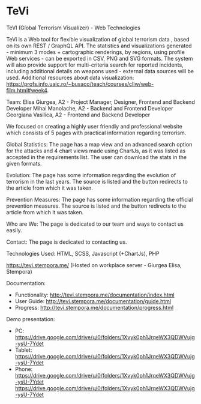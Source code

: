 # TeVi
TeVI (Global Terrorism Visualizer) - Web Technologies

TeVi is a Web tool for flexible visualization of global terrorism data , based on its own REST / GraphQL API. The statistics and visualizations generated - minimum 3 modes + cartographic renderings, by regions, using profile Web services - can be exported in CSV, PNG and SVG formats. The system will also provide support for multi-criteria search for reported incidents, including additional details on weapons used - external data sources will be used. Additional resources about data visualization: https://profs.info.uaic.ro/~busaco/teach/courses/cliw/web-film.html#week4.

Team: 
Elisa Giurgea, A2 - Project Manager, Designer, Frontend and Backend Developer
Mihai Manolache, A2 - Backend and Frontend Developer
Georgiana Vasilica, A2 - Frontend and Backend Developer

We focused on creating a highly user friendly and professional website which consists of 5 pages with practical information regarding terrorism.

Global Statistics: 
The page has a map view and an advanced search option for the attacks and 4 chart views made using ChartJs, as it was listed as accepted in the requirements list. The user can download the stats in the given formats.

Evolution: 
The page has some information regarding the evolution of terrorism in the last years. The source is listed and the button redirects to the article from which it was taken.

Prevention Measures: 
The page has some information regarding the official prevention measures. The source is listed and the button redirects to the article from which it was taken.

Who are We: 
The page is dedicated to our team and ways to contact us easily.

Contact: 
The page is dedicated to contacting us.

Technologies Used: HTML, SCSS, Javascript (+ChartJs), PHP

https://tevi.stempora.me/
(Hosted on workplace server - Giurgea Elisa, Stempora)

Documentation:
- Functionality: http://tevi.stempora.me/documentation/index.html
- User Guide: http://tevi.stempora.me/documentation/guide.html
- Progress: http://tevi.stempora.me/documentation/progress.html

Demo presentation:
- PC:     https://drive.google.com/drive/u/0/folders/1Xvyk0ph1JrqeWX3QDWVujg-ysU-7Ydet
- Tablet: https://drive.google.com/drive/u/0/folders/1Xvyk0ph1JrqeWX3QDWVujg-ysU-7Ydet
- Phone:  https://drive.google.com/drive/u/0/folders/1Xvyk0ph1JrqeWX3QDWVujg-ysU-7Ydet
          https://drive.google.com/drive/u/0/folders/1Xvyk0ph1JrqeWX3QDWVujg-ysU-7Ydet
